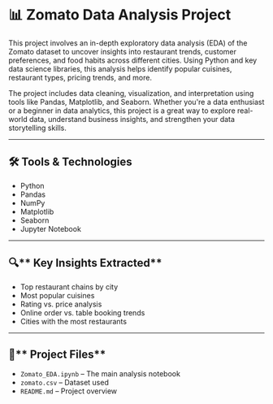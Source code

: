 # **📊 Zomato Data Analysis Project**

This project involves an in-depth exploratory data analysis (EDA) of the Zomato dataset to uncover insights into restaurant trends, customer preferences, and food habits across different cities. Using Python and key data science libraries, this analysis helps identify popular cuisines, restaurant types, pricing trends, and more.

The project includes data cleaning, visualization, and interpretation using tools like Pandas, Matplotlib, and Seaborn. Whether you're a data enthusiast or a beginner in data analytics, this project is a great way to explore real-world data, understand business insights, and strengthen your data storytelling skills.

---

## 🛠️ **Tools & Technologies**

- Python
- Pandas
- NumPy
- Matplotlib
- Seaborn
- Jupyter Notebook

---

## 🔍** Key Insights Extracted**

- Top restaurant chains by city
- Most popular cuisines
- Rating vs. price analysis
- Online order vs. table booking trends
- Cities with the most restaurants

---

## 📁** Project Files**

- `Zomato_EDA.ipynb` – The main analysis notebook
- `zomato.csv` – Dataset used
- `README.md` – Project overview
